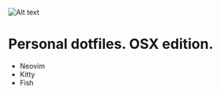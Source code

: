 ![Alt text](https://github.com/PEzwarts/dot/blob/main/screenshot.png)

# Personal dotfiles. OSX edition.

* Neovim
* Kitty
* Fish
